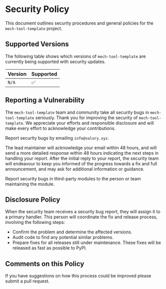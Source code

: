 # Security Policy

This document outlines security procedures and general policies for the `mech-tool-template` project.

## Supported Versions

The following table shows which versions of `mech-tool-template` are currently being supported with security updates.

| Version   | Supported          |
| --------- | ------------------ |
| `N/A`     | :white_check_mark: |

## Reporting a Vulnerability

The `mech-tool-template` team and community take all security bugs in `mech-tool-template` seriously. Thank you for improving the security of `mech-tool-template`. We appreciate your efforts and responsible disclosure and will make every effort to acknowledge your contributions.

Report security bugs by emailing `info@valory.xyz`.

The lead maintainer will acknowledge your email within 48 hours, and will send a more detailed response within 48 hours indicating the next steps in handling your report. After the initial reply to your report, the security team will endeavour to keep you informed of the progress towards a fix and full announcement, and may ask for additional information or guidance.

Report security bugs in third-party modules to the person or team maintaining the module.

## Disclosure Policy

When the security team receives a security bug report, they will assign it to a primary handler. This person will coordinate the fix and release process, involving the following steps:

- Confirm the problem and determine the affected versions.
- Audit code to find any potential similar problems.
- Prepare fixes for all releases still under maintenance. These fixes will be released as fast as possible to PyPI.

## Comments on this Policy

If you have suggestions on how this process could be improved please submit a pull request.
